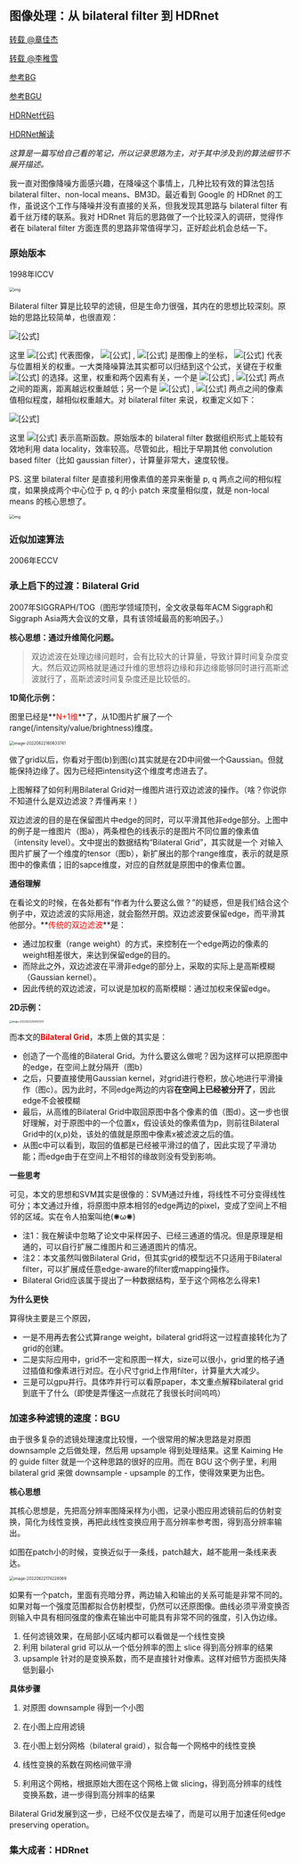## 图像处理：从 bilateral filter 到 HDRnet

[转载 @章佳杰](https://zhuanlan.zhihu.com/p/37404280)

[转载 @李稚雪](https://zhuanlan.zhihu.com/p/308488530)

[参考BG](https://groups.csail.mit.edu/graphics/bilagrid/bilagrid_web.pdf)

[参考BGU](https://people.csail.mit.edu/hasinoff/pubs/ChenEtAl16-bgu.pdf)

[HDRNet代码](http://simtalk.cn/2018/06/05/HDRNET/)

[HDRNet解读](https://www.youtube.com/watch?v=hj7J8hLfAfk)

*这算是一篇写给自己看的笔记，所以记录思路为主，对于其中涉及到的算法细节不展开描述。*

我一直对图像降噪方面感兴趣，在降噪这个事情上，几种比较有效的算法包括 bilateral filter、non-local means、BM3D。最近看到 Google 的 HDRnet 的工作，虽说这个工作与降噪并没有直接的关系，但我发现其思路与 bilateral filter 有着千丝万缕的联系。我对 HDRnet 背后的思路做了一个比较深入的调研，觉得作者在 bilateral filter 方面连贯的思路非常值得学习，正好趁此机会总结一下。



### 原始版本

1998年ICCV

<img src="http://simtalk.cn/img/HDRNET/bilateral_definition.jpg" alt="img" style="zoom:50%;" />

Bilateral filter 算是比较早的滤镜，但是生命力很强，其内在的思想比较深刻。原始的思路比较简单，也很直观：

![[公式]](https://www.zhihu.com/equation?tex=%5Ctilde%7BI%7D%28q%29%3D%5Cfrac%7B%5Csum_qI%28q%29w%28p%2Cq%29%7D%7B%5Csum_qw%28p%2Cq%29%7D)

这里 ![[公式]](https://www.zhihu.com/equation?tex=I%28p%29) 代表图像， ![[公式]](https://www.zhihu.com/equation?tex=p) , ![[公式]](https://www.zhihu.com/equation?tex=q) 是图像上的坐标， ![[公式]](https://www.zhihu.com/equation?tex=w%28p%2Cq%29) 代表与位置相关的权重。一大类降噪算法其实都可以归结到这个公式，关键在于权重 ![[公式]](https://www.zhihu.com/equation?tex=w) 的选择。这里，权重和两个因素有关，一个是 ![[公式]](https://www.zhihu.com/equation?tex=p) , ![[公式]](https://www.zhihu.com/equation?tex=q) 两点之间的距离，距离越远权重越低；另一个是 ![[公式]](https://www.zhihu.com/equation?tex=p) , ![[公式]](https://www.zhihu.com/equation?tex=q) 两点之间的像素值相似程度，越相似权重越大。对 bilateral filter 来说，权重定义如下：

![[公式]](https://www.zhihu.com/equation?tex=w%28p%2Cq%29%3Dg_%7B%5Csigma_s%7D%28%5C%7Cp-q%5C%7C%29g_%7B%5Csigma_r%7D%28%5C%7CI%28p%29-I%28q%29%5C%7C%29)

这里 ![[公式]](https://www.zhihu.com/equation?tex=g%28%5Ccdot%29) 表示高斯函数。原始版本的 bilateral filter 数据组织形式上能较有效地利用 data locality，效率较高。尽管如此，相比于早期其他 convolution based filter（比如 gaussian filter），计算量非常大，速度较慢。

PS. 这里 bilateral filter 是直接利用像素值的差异来衡量 p, q 两点之间的相似程度，如果换成两个中心位于 p, q 的小 patch 来度量相似度，就是 non-local means 的核心思想了。

<img src="http://simtalk.cn/img/HDRNET/bilateral_definition1.jpg" alt="img" style="zoom:50%;" />



### 近似加速算法

2006年ECCV



### 承上启下的过渡：Bilateral Grid

2007年SIGGRAPH/TOG（图形学领域顶刊，全文收录每年ACM Siggraph和Siggraph Asia两大会议的文章，具有该领域最高的影响因子。）

**核心思想：通过升维简化问题。**

> 双边滤波在处理边缘问题时，会有比较大的计算量，导致计算时间复杂度变大。然后双边网格就是通过升维的思想将边缘和非边缘能够同时进行高斯滤波就行了，高斯滤波时间复杂度还是比较低的。

**1D简化示例：**

图里已经是**<font color="red">N+1维</font>**了，从1D图片扩展了一个range(/intensity/value/brightness)维度。

<img src="/Users/DevonnHou/Library/Application Support/typora-user-images/image-20220622160633741.png" alt="image-20220622160633741" style="zoom:50%;" />

做了grid以后，你看对于图(b)到图(c)其实就是在2D中间做一个Gaussian。但就能保持边缘了。因为已经把intensity这个维度考虑进去了。



上图解释了如何利用Bilateral Grid对一维图片进行双边滤波的操作。（啥？你说你不知道什么是双边滤波？弄懂再来！）

双边滤波的目的是在保留图片中edge的同时，可以平滑其他非edge部分。上图中的例子是一维图片（图a），两条橙色的线表示的是图片不同位置的像素值（intensity level）。文中提出的数据结构“Bilateral Grid”，其实就是一个 对输入图片扩展了一个维度的tensor（图b），新扩展出的那个range维度，表示的就是原图中的像素值；旧的sapce维度，对应的自然就是原图中的像素位置。

**通俗理解**

在看论文的时候，在各处都有“作者为什么要这么做？”的疑惑，但是我们结合这个例子中，双边滤波的实际用途，就会豁然开朗。双边滤波要保留edge，而平滑其他部分。**<font color="red">传统的双边滤波</font>**是：

- 通过加权重（range weight）的方式，来控制在一个edge两边的像素的weight相差很大，来达到保留edge的目的。
- 而除此之外，双边滤波在平滑非edge的部分上，采取的实际上是高斯模糊（Gaussian kernel）。
- 因此传统的双边滤波，可以说是加权的高斯模糊：通过加权来保留edge。

**2D示例：**

<img src="/Users/DevonnHou/Library/Application Support/typora-user-images/image-20220622200450501.png" alt="image-20220622200450501" style="zoom:30%;" />

而本文的<font color="red">**Bilateral Grid**</font>，本质上做的其实是：

- 创造了一个高维的Bilateral Grid。为什么要这么做呢？因为这样可以把原图中的edge，在空间上就分隔开（图b）
- 之后，只要直接使用Gaussian kernel，对grid进行卷积，放心地进行平滑操作（图c）。因为此时，不同edge两边的内容**在空间上已经被分开了**，因此edge不会被模糊
- 最后，从高维的Bilateral Grid中取回原图中各个像素的值（图d）。这一步也很好理解，对于原图中的一个位置x，假设该处的像素值为p，则前往Bilateral Grid中的(x,p)处，该处的值就是原图中像素x被滤波之后的值。
- 从图c中可以看到，取回的值都是已经被平滑过的值了，因此实现了平滑功能；而edge由于在空间上不相邻的缘故则没有受到影响。

**一些思考**

可见，本文的思想和SVM其实是很像的：SVM通过升维，将线性不可分变得线性可分；本文通过升维，将原图中原本相邻的edge两边的pixel，变成了空间上不相邻的区域。实在令人拍案叫绝(✺ω✺)

- 注1：我在解读中忽略了论文中采样因子、已经三通道的情况。但是原理是相通的，可以自行扩展二维图片和三通道图片的情况。
- 注2：本文虽然叫做Bilateral Grid，但其实grid的模型远不只适用于Bilateral filter，可以扩展成任意edge-aware的filter或mapping操作。
- Bilateral Grid应该属于提出了一种数据结构，至于这个网格怎么得来1

**为什么更快**

算得快主要是三个原因，

- 一是不用再去套公式算range weight，bilateral grid将这一过程直接转化为了grid的创建。
- 二是实际应用中，grid不一定和原图一样大，size可以很小，grid里的格子通过插值和像素进行对应。在小尺寸grid上作用filter，计算量大大减少。
- 三是可以gpu并行。具体咋并行可以看原paper，本文重点解释bilateral grid到底干了什么（即使是弄懂这一点就花了我很长时间呜呜）



### 加速多种滤镜的速度：BGU

由于很多复杂的滤镜处理速度比较慢，一个很常用的解决思路是对原图 downsample 之后做处理，然后用 upsample 得到处理结果。这里 Kaiming He 的 guide filter 就是一个这种思路的很好的应用。而在 BGU 这个例子里，利用 bilateral grid 来做 downsample - upsample 的工作，使得效果更为出色。

**核心思想**

其核心思想是，先把高分辨率图降采样为小图，记录小图应用滤镜前后的仿射变换，简化为线性变换，再把此线性变换应用于高分辨率参考图，得到高分辨率输出。

如图在patch小的时候，变换近似于一条线，patch越大，越不能用一条线来表达。

<img src="/Users/DevonnHou/Library/Application Support/typora-user-images/image-20220622174228069.png" alt="image-20220622174228069" style="zoom:50%;" />

如果有一个patch，里面有亮暗分界，两边输入和输出的关系可能是非常不同的。如果对每一个强度范围都拟合仿射模型，仍然可以还原图像。曲线必须平滑变换否则输入中具有相同强度的像素在输出中可能具有非常不同的强度，引入伪边缘。

1. 任何滤镜效果，在局部小区域内都可以看做是一个线性变换
2. 利用 bilateral grid 可以从一个低分辨率的图上 slice 得到高分辨率的结果
3. upsample 针对的是变换系数，而不是直接针对像素。这样对细节方面损失降低到最小

**具体步骤**

1. 对原图 downsample 得到一个小图

2. 在小图上应用滤镜

3. 在小图上划分网格（bilateral graid），拟合每一个网格中的线性变换

4. 线性变换的系数在网格间做平滑

5. 利用这个网格，根据原始大图在这个网格上做 slicing，得到高分辨率的线性变换系数，进一步得到高分辨率的结果

   

Bilateral Grid发展到这一步，已经不仅仅是去噪了，而是可以用于加速任何edge preserving operation。

### 集大成者：HDRnet





